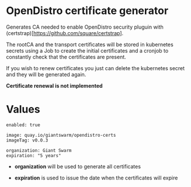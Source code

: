 # OpenDistro certificate generator

Generates CA needed to enable OpenDistro security pluguin with (certstrap)[https://github.com/square/certstrap].

The rootCA and the transport certificates will be stored in kubernetes secrets using a Job to create the initial certificates and a cronjob to constantly check that the certificates are present.

If you wish to renew certificates you just can delete the kubernetes secret and they will be generated again.

**Certificate renewal is not implemented**


# Values
```
enabled: true

image: quay.io/giantswarm/opendistro-certs
imageTag: v0.0.3

organization: Giant Swarm
expiration: "5 years"
```

- **organization** will be used to generate all certificates

- **expiration** is used to issue the date when the certificates will expire